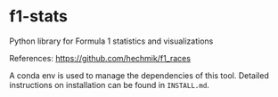 # f1-stats

Python library for Formula 1 statistics and visualizations

References: 
https://github.com/hechmik/f1_races

A conda env is used to manage the dependencies of this tool. Detailed
instructions on installation can be found in `INSTALL.md`.

